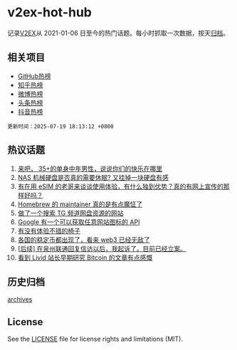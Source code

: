 # v2ex-hot-hub

 记录[V2EX](https://www.v2ex.com/)从 2021-01-06 日至今的热门话题。每小时抓取一次数据，按天[归档](archives)。
 
 ## 相关项目

- [GitHub热榜](https://github.com/lonnyzhang423/github-hot-hub)
- [知乎热榜](https://github.com/lonnyzhang423/zhihu-hot-hub)
- [微博热榜](https://github.com/lonnyzhang423/weibo-hot-hub)
- [头条热榜](https://github.com/lonnyzhang423/toutiao-hot-hub)
- [抖音热榜](https://github.com/lonnyzhang423/douyin-hot-hub)


 `更新时间：2025-07-19 18:13:12 +0800`

## 热议话题

1. [来吧， 35+的单身中年男性，说说你们的快乐在哪里](https://www.v2ex.com/t/1146254)
1. [NAS 机械硬盘是否真的需要休眠? 又挂掉一块硬盘有感](https://www.v2ex.com/t/1146243)
1. [有在用 eSIM 的老哥来谈谈使用体验，有什么独到优势？真的有网上宣传的那样好吗？](https://www.v2ex.com/t/1146237)
1. [Homebrew 的 maintainer 真的是有点魔怔了](https://www.v2ex.com/t/1146247)
1. [做了一个搜索 TG 频道网盘资源的网站](https://www.v2ex.com/t/1146272)
1. [Google 有一个可以获取任意网站图标的 API](https://www.v2ex.com/t/1146187)
1. [有没有体验不错的椅子](https://www.v2ex.com/t/1146211)
1. [各国的稳定币都出现了，看来 web3 已经无敌了](https://www.v2ex.com/t/1146268)
1. [[后续] 在泉州联通回复信访以后，我起诉了。目前已经立案。](https://www.v2ex.com/t/1146277)
1. [看到 Livid 站长早期研究 Bitcoin 的文章有点感慨](https://www.v2ex.com/t/1146246)

## 历史归档

[archives](archives)

## License

See the [LICENSE](LICENSE) file for license rights and limitations (MIT).
